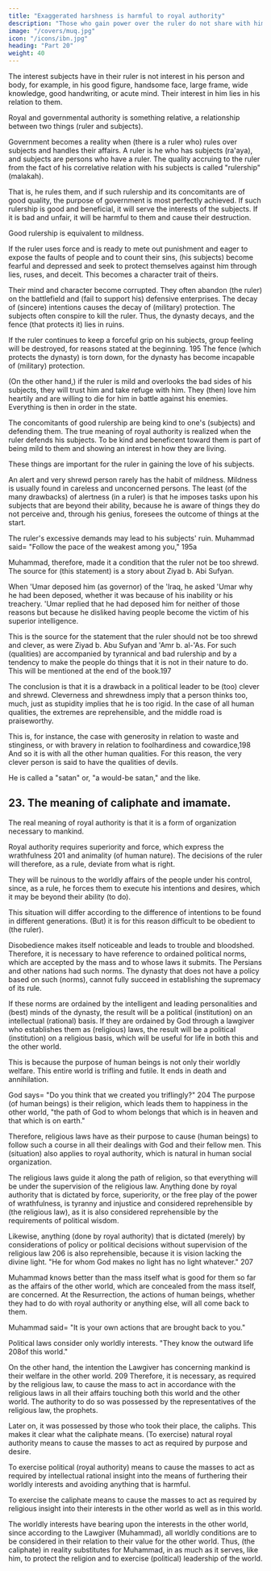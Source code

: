 ```yaml
---
title: "Exaggerated harshness is harmful to royal authority"
description: "Those who gain power over the ruler do not share with him in the special title that goes with royal authority"
image: "/covers/muq.jpg"
icon: "/icons/ibn.jpg"
heading: "Part 20"
weight: 40
---
```



<!-- ## 22. Exaggerated harshness is harmful to royal authority and in most cases causes its destruction. -->

The interest subjects have in their ruler is not interest in his person and body, for example, in his good figure, handsome face, large frame, wide knowledge, good handwriting, or acute mind. Their interest in him lies in his relation to them. 

Royal and governmental authority is something relative, a relationship between two things (ruler and subjects). 

Government becomes a reality when (there is a ruler who) rules over subjects and handles their affairs. A ruler is he who has subjects (ra'aya), and subjects are persons who have a ruler. The quality accruing to the ruler from the fact of his correlative relation with his subjects is called "rulership" (malakah). <!-- 194  -->

That is, he rules them, and if such rulership and its concomitants are of good quality, the purpose of government is most perfectly achieved. If such rulership is good and beneficial, it will serve the interests of the subjects. If it is bad and unfair, it will be harmful to them and cause their destruction.

Good rulership is equivalent to mildness. 

If the ruler uses force and is ready to mete out punishment and eager to expose the faults of people and to count their sins, (his subjects) become fearful and depressed and seek to protect themselves against him through lies, ruses, and deceit. This becomes a character trait of theirs. 

Their mind and character become corrupted. They often abandon (the ruler) on the battlefield and (fail to support his) defensive enterprises. The decay of (sincere) intentions causes the decay of (military) protection. The subjects often conspire to kill the ruler. Thus, the dynasty decays, and the fence (that protects it) lies in ruins.

If the ruler continues to keep a forceful grip on his subjects, group feeling will be destroyed, for reasons stated at the beginning. 195 The fence (which protects the dynasty) is torn down, for the dynasty has become incapable of (military) protection. 

(On the other hand,) if the ruler is mild and overlooks the bad sides of his subjects, they will trust him and take refuge with him. They (then) love him heartily and are willing to die for him in battle against his enemies. Everything is then in order in the state.

The concomitants of good rulership are being kind to one's (subjects) and defending them. The true meaning of royal authority is realized when the ruler defends his subjects. To be kind and beneficent toward them is part of being mild to
them and showing an interest in how they are living. 

These things are important for the ruler in gaining the love of his subjects.

An alert and very shrewd person rarely has the habit of mildness. Mildness is usually found in careless and unconcerned persons. The least (of the many drawbacks) of alertness (in a ruler) is that he imposes tasks upon his subjects that are beyond their ability, because he is aware of things they do not perceive and, through his genius, foresees the outcome of things at the start. 

The ruler's excessive demands may lead to his subjects' ruin. Muhammad said= "Follow the pace of the weakest among you," 195a

Muhammad, therefore, made it a condition that the ruler not be too shrewd. The source for (this statement) is a story about Ziyad b. Abi Sufyan.

When 'Umar deposed him (as governor) of the 'Iraq, he asked 'Umar why he had been deposed, whether it was because of his inability or his treachery. 'Umar replied that he had deposed him for neither of those reasons but because he
disliked having people become the victim of his superior intelligence. 

This is the source for the statement that the ruler should not be too shrewd and clever, as were Ziyad b. Abu Sufyan and 'Amr b. al-'As. For such (qualities) are accompanied by tyrannical and bad rulership and by a tendency to make the people do things that it is not in their nature to do. This will be mentioned at the end of the book.197

The conclusion is that it is a drawback in a political leader to be (too) clever and shrewd. Cleverness and shrewdness imply that a person thinks too, much, just as stupidity implies that he is too rigid. In the case of all human qualities, the extremes are reprehensible, and the middle road is praiseworthy. 

This is, for instance, the case with generosity in relation to waste and stinginess, or with bravery in relation to foolhardiness and cowardice,198 And so it is with all the other human qualities. For this reason, the very clever person is said to have the qualities of devils. 

He is called a "satan" or, "a would-be satan," and the like.



## 23. The meaning of caliphate and imamate.


The real meaning of royal authority is that it is a form of organization necessary to mankind. 

Royal authority requires superiority and force, which express the wrathfulness 201 and animality (of human nature). The decisions of the ruler will therefore, as a rule, deviate from what is right. 

They will be ruinous to the worldly affairs of the people under his control, since, as a rule, he forces them
to execute his intentions and desires, which it may be beyond their ability (to do).

This situation will differ according to the difference of intentions to be found in different generations. (But) it is for this reason difficult to be obedient to (the ruler).

Disobedience makes itself noticeable and leads to trouble and bloodshed. Therefore, it is necessary to have reference to ordained political norms, which are accepted by the mass and to whose laws it submits. The Persians and other nations had such norms. The dynasty that does not have a policy based on such (norms), cannot fully succeed in establishing the supremacy of its rule.

If these norms are ordained by the intelligent and leading personalities and (best) minds of the dynasty, the result will be a political (institution) on an intellectual (rational) basis. If they are ordained by God through a lawgiver who establishes them as (religious) laws, the result will be a political (institution) on a religious basis, which will be useful for life in both this and the other world.

This is because the purpose of human beings is not only their worldly welfare. This entire world is trifling and futile. It ends in death and annihilation. 

God says= "Do you think that we created you triflingly?" 204 The purpose (of human beings) is their religion, which leads them to happiness in the other world, "the path of God to whom belongs that which is in heaven and that which is on earth."

Therefore, religious laws have as their purpose to cause (human beings) to follow such a course in all their dealings with God and their fellow men. This (situation) also applies to royal authority, which is natural in human social organization. 

The religious laws guide it along the path of religion, so that everything will be under the supervision of the religious law. Anything done by royal authority that is dictated by force, superiority, or the free play of the power of wrathfulness, is tyranny and injustice and considered reprehensible by (the religious law), as it is also considered reprehensible by the requirements of political wisdom. 

Likewise, anything (done by royal authority) that is dictated (merely) by considerations of policy or political decisions without supervision of the religious law 206 is also reprehensible, because it is vision lacking the divine light. "He for whom God makes
no light has no light whatever." 207 

Muhammad knows better than the mass itself what is good for them so far as the affairs of the other world, which are concealed from the mass itself, are concerned. At the Resurrection, the actions of human beings, whether they had to do with royal authority or anything else, will all come back to them. 

Muhammad said= "It is your own actions that are brought back to you."

Political laws consider only worldly interests. "They know the outward life 208of this world."

On the other hand, the intention the Lawgiver has concerning mankind is their welfare in the other world. 209 Therefore, it is necessary, as required by the religious law, to cause the mass to act in accordance with the religious laws in
all their affairs touching both this world and the other world. The authority to do so was possessed by the representatives of the religious law, the prophets. 

Later on, it was possessed by those who took their place, the caliphs. This makes it clear what the caliphate means. (To exercise) natural royal authority means to cause the masses to act as required by purpose and desire. 

To exercise political (royal authority) means to cause the masses to act as required by intellectual rational insight into the means of furthering their worldly interests and avoiding anything that is harmful. 

To exercise the caliphate means to cause the masses to act as required by religious insight into their interests
in the other world as well as in this world. 

The worldly interests have bearing upon the interests in the other world, since according to the Lawgiver (Muhammad), all
worldly conditions are to be considered in their relation to their value for the other
world. Thus, (the caliphate) in reality substitutes for Muhammad, in as much as it serves, like him, to protect the religion and to exercise (political) leadership of the world.
